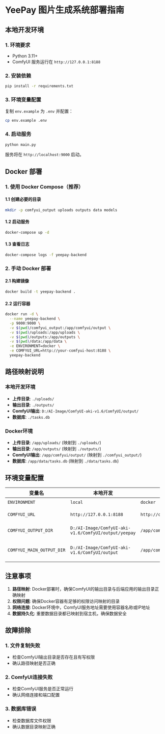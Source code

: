 # YeePay 图片生成系统部署指南

## 本地开发环境

### 1. 环境要求
- Python 3.11+
- ComfyUI 服务运行在 `http://127.0.0.1:8188`

### 2. 安装依赖
```bash
pip install -r requirements.txt
```

### 3. 环境变量配置
复制 `env.example` 为 `.env` 并配置：
```bash
cp env.example .env
```

### 4. 启动服务
```bash
python main.py
```

服务将在 `http://localhost:9000` 启动。

## Docker 部署

### 1. 使用 Docker Compose（推荐）

#### 1.1 创建必要的目录
```bash
mkdir -p comfyui_output uploads outputs data models
```

#### 1.2 启动服务
```bash
docker-compose up -d
```

#### 1.3 查看日志
```bash
docker-compose logs -f yeepay-backend
```

### 2. 手动 Docker 部署

#### 2.1 构建镜像
```bash
docker build -t yeepay-backend .
```

#### 2.2 运行容器
```bash
docker run -d \
  --name yeepay-backend \
  -p 9000:9000 \
  -v $(pwd)/comfyui_output:/app/comfyui/output \
  -v $(pwd)/uploads:/app/uploads \
  -v $(pwd)/outputs:/app/outputs \
  -v $(pwd)/data:/app/data \
  -e ENVIRONMENT=docker \
  -e COMFYUI_URL=http://your-comfyui-host:8188 \
  yeepay-backend
```

## 路径映射说明

### 本地开发环境
- **上传目录**: `./uploads/`
- **输出目录**: `./outputs/`
- **ComfyUI输出**: `D:/AI-Image/ComfyUI-aki-v1.6/ComfyUI/output/`
- **数据库**: `./tasks.db`

### Docker环境
- **上传目录**: `/app/uploads/` (映射到 `./uploads/`)
- **输出目录**: `/app/outputs/` (映射到 `./outputs/`)
- **ComfyUI输出**: `/app/comfyui/output/` (映射到 `./comfyui_output/`)
- **数据库**: `/app/data/tasks.db` (映射到 `./data/tasks.db`)

## 环境变量配置

| 变量名 | 本地开发 | Docker | 说明 |
|--------|----------|--------|------|
| `ENVIRONMENT` | `local` | `docker` | 环境标识 |
| `COMFYUI_URL` | `http://127.0.0.1:8188` | `http://comfyui:8188` | ComfyUI服务地址 |
| `COMFYUI_OUTPUT_DIR` | `D:/AI-Image/ComfyUI-aki-v1.6/ComfyUI/output/yeepay` | `/app/comfyui/output/yeepay` | 项目输出目录 |
| `COMFYUI_MAIN_OUTPUT_DIR` | `D:/AI-Image/ComfyUI-aki-v1.6/ComfyUI/output` | `/app/comfyui/output` | ComfyUI主输出目录 |

## 注意事项

1. **路径映射**: Docker部署时，确保ComfyUI的输出目录与后端应用的输出目录正确映射
2. **权限问题**: 确保Docker容器有足够的权限访问映射的目录
3. **网络连接**: Docker环境中，ComfyUI服务地址需要使用容器名称或IP地址
4. **数据持久化**: 重要数据目录都已映射到宿主机，确保数据安全

## 故障排除

### 1. 文件复制失败
- 检查ComfyUI输出目录是否存在且有写权限
- 确认路径映射是否正确

### 2. ComfyUI连接失败
- 检查ComfyUI服务是否正常运行
- 确认网络连接和端口配置

### 3. 数据库错误
- 检查数据库文件权限
- 确认数据目录映射正确
